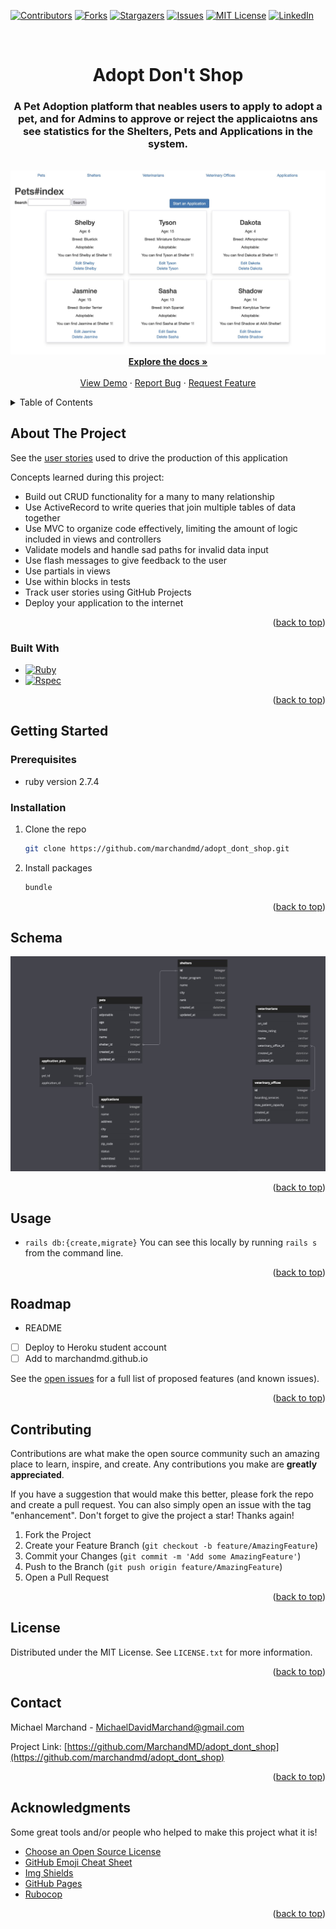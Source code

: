<!-- Improved compatibility of back to top link: See: https://github.com/marchandmd/adopt_dont_shop/pull/73 -->

<a name="readme-top"></a>

<!--
*** Thanks for checking out the adopt_dont_shop. If you have a suggestion
*** that would make this better, please fork the repo and create a pull request
*** or simply open an issue with the tag "enhancement".
*** Don't forget to give the project a star!
*** Thanks again! Now go create something AMAZING! :D
-->

<!-- PROJECT SHIELDS -->
<!--
*** I'm using markdown "reference style" links for readability.
*** Reference links are enclosed in brackets [ ] instead of parentheses ( ).
*** See the bottom of this document for the declaration of the reference variables
*** for contributors-url, forks-url, etc. This is an optional, concise syntax you may use.
*** https://www.markdownguide.org/basic-syntax/#reference-style-links
-->

[![Contributors][contributors-shield]][contributors-url]
[![Forks][forks-shield]][forks-url]
[![Stargazers][stars-shield]][stars-url]
[![Issues][issues-shield]][issues-url]
[![MIT License][license-shield]][license-url]
[![LinkedIn][linkedin-shield]][linkedin-url]

<!-- PROJECT LOGO -->
<br />
<div align="center">

  <h1 align="center">Adopt Don't Shop</h1>

  <p align="center">
    <h3>A Pet Adoption platform that neables users to apply to adopt a pet, and for Admins to approve or reject the applicaiotns ans see statistics for the Shelters, Pets and Applications in the system.</h3>
    <br />
  <img src="app/assets/images/ads_homepage.jpg" />
    <br />
    <a href="https://github.com/turingschool-examples/adopt_dont_shop"><strong>Explore the docs »</strong></a>
    <br />
    <br />
    <a href="https://github.com/marchandmd/adopt_dont_shop">View Demo</a>
    ·
    <a href="https://github.com/marchandmd/adopt_dont_shop/issues">Report Bug</a>
    ·
    <a href="https://github.com/marchandmd/adopt_dont_shop/issues">Request Feature</a>
  </p>
</div>

<!-- TABLE OF CONTENTS -->
<details>
  <summary>Table of Contents</summary>
  <ol>
    <li>
      <a href="#about-the-project">About The Project</a>
      <ul>
        <li><a href="#built-with">Built With</a></li>
      </ul>
    </li>
    <li>
      <a href="#getting-started">Getting Started</a>
      <ul>
        <li><a href="#prerequisites">Prerequisites</a></li>
        <li><a href="#installation">Installation</a></li>
      </ul>
    </li>
    <li><a href="#schema">Schema</a></li>
    <li><a href="#usage">Usage</a></li>
    <li><a href="#roadmap">Roadmap</a></li>
    <li><a href="#contributing">Contributing</a></li>
    <li><a href="#license">License</a></li>
    <li><a href="#contact">Contact</a></li>
    <li><a href="#acknowledgments">Acknowledgments</a></li>
  </ol>
</details>

<!-- ABOUT THE PROJECT -->

## About The Project

See the [user stories](https://github.com/turingschool-examples/adopt_dont_shop/blob/main/doc/user_stories.md) used to drive the production of this application

Concepts learned during this project:

- Build out CRUD functionality for a many to many relationship
- Use ActiveRecord to write queries that join multiple tables of data together
- Use MVC to organize code effectively, limiting the amount of logic included in views and controllers
- Validate models and handle sad paths for invalid data input
- Use flash messages to give feedback to the user
- Use partials in views
- Use within blocks in tests
- Track user stories using GitHub Projects
- Deploy your application to the internet



<p align="right">(<a href="#readme-top">back to top</a>)</p>

### Built With

-   [![Ruby][ruby.com]][ruby-url]
-   [![Rspec][rspec.com]][rspec-url]

<p align="right">(<a href="#readme-top">back to top</a>)</p>

<!-- GETTING STARTED -->

## Getting Started

### Prerequisites

- ruby version 2.7.4

### Installation

1. Clone the repo
    ```sh
    git clone https://github.com/marchandmd/adopt_dont_shop.git
    ```
2. Install packages
    ```sh
    bundle
    ```

<p align="right">(<a href="#readme-top">back to top</a>)</p>

<!-- Schema -->

## Schema

<img src="app/assets/images/adopt_dont_shop_schema.jpg" />


<p align="right">(<a href="#readme-top">back to top</a>)</p>

<!-- USAGE EXAMPLES -->

## Usage

- `rails db:{create,migrate}`
You can see this locally by running `rails s` from the command line.


<p align="right">(<a href="#readme-top">back to top</a>)</p>

<!-- ROADMAP -->

## Roadmap

- README
- [ ] Deploy to Heroku student account
- [ ] Add to marchandmd.github.io

See the [open issues](https://github.com/marchandmd/adopt_dont_shop/issues) for a full list of proposed features (and known issues).

<p align="right">(<a href="#readme-top">back to top</a>)</p>

<!-- CONTRIBUTING -->

## Contributing

Contributions are what make the open source community such an amazing place to learn, inspire, and create. Any contributions you make are **greatly appreciated**.

If you have a suggestion that would make this better, please fork the repo and create a pull request. You can also simply open an issue with the tag "enhancement".
Don't forget to give the project a star! Thanks again!

1. Fork the Project
2. Create your Feature Branch (`git checkout -b feature/AmazingFeature`)
3. Commit your Changes (`git commit -m 'Add some AmazingFeature'`)
4. Push to the Branch (`git push origin feature/AmazingFeature`)
5. Open a Pull Request

<p align="right">(<a href="#readme-top">back to top</a>)</p>

<!-- LICENSE -->

## License

Distributed under the MIT License. See `LICENSE.txt` for more information.

<p align="right">(<a href="#readme-top">back to top</a>)</p>

<!-- CONTACT -->

## Contact

Michael Marchand - MichaelDavidMarchand@gmail.com

Project Link: [https://github.com/MarchandMD/adopt_dont_shop](https://github.com/marchandmd/adopt_dont_shop)

<p align="right">(<a href="#readme-top">back to top</a>)</p>

<!-- ACKNOWLEDGMENTS -->

## Acknowledgments

Some great tools and/or people who helped to make this project what it is!

-   [Choose an Open Source License](https://choosealicense.com)
-   [GitHub Emoji Cheat Sheet](https://www.webpagefx.com/tools/emoji-cheat-sheet)
-   [Img Shields](https://shields.io)
-   [GitHub Pages](https://pages.github.com)
-   [Rubocop](https://rubocop.org/)

<p align="right">(<a href="#readme-top">back to top</a>)</p>

<!-- MARKDOWN LINKS & IMAGES -->
<!-- https://www.markdownguide.org/basic-syntax/#reference-style-links -->

[contributors-shield]: https://img.shields.io/github/contributors/marchandmd/adopt_dont_shop.svg?style=for-the-badge
[contributors-url]: https://github.com/marchandmd/adopt_dont_shop/graphs/contributors
[forks-shield]: https://img.shields.io/github/forks/marchandmd/adopt_dont_shop.svg?style=for-the-badge
[forks-url]: https://github.com/marchandmd/adopt_dont_shop/network/members
[stars-shield]: https://img.shields.io/github/stars/marchandmd/adopt_dont_shop.svg?style=for-the-badge
[stars-url]: https://github.com/marchandmd/adopt_dont_shop/stargazers
[issues-shield]: https://img.shields.io/github/issues/marchandmd/adopt_dont_shop.svg?style=for-the-badge
[issues-url]: https://github.com/marchandmd/adopt_dont_shop/issues
[license-shield]: https://img.shields.io/github/license/marchandmd/adopt_dont_shop.svg?style=for-the-badge
[license-url]: https://github.com/marchandmd/adopt_dont_shop/blob/master/LICENSE.txt
[linkedin-shield]: https://img.shields.io/badge/-LinkedIn-black.svg?style=for-the-badge&logo=linkedin&colorB=555
[linkedin-url]: https://linkedin.com/in/mmarchand1/
[product-screenshot]: images/screenshot.png
[bootstrap.com]: https://img.shields.io/badge/Bootstrap-563D7C?style=for-the-badge&logo=bootstrap&logoColor=white
[bootstrap-url]: https://getbootstrap.com
[ruby.com]: https://img.shields.io/badge/ruby-v2.7.4-red
[ruby-url]: https://ruby-doc.org/core-2.7.4/
[rspec.com]: https://img.shields.io/badge/rspec-v3.11-success
[rspec-url]: https://rspec.info/documentation/
